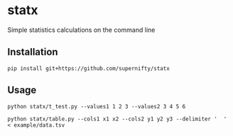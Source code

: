 # statx
Simple statistics calculations on the command line

## Installation
```
pip install git+https://github.com/supernifty/statx
```

## Usage
```
python statx/t_test.py --values1 1 2 3 --values2 3 4 5 6
```

```
python statx/table.py --cols1 x1 x2 --cols2 y1 y2 y3 --delimiter '	' < example/data.tsv
```

